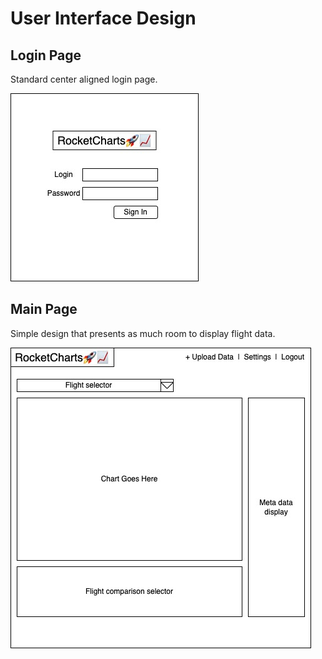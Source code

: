 # User Interface Design

## Login Page

Standard center aligned login page.

![Login Page Wireframe](./images/login-wireframe.jpg)

## Main Page

Simple design that presents as much room to display flight data.

![Main Page Wireframe](./images/main-page-wireframe.jpg)
